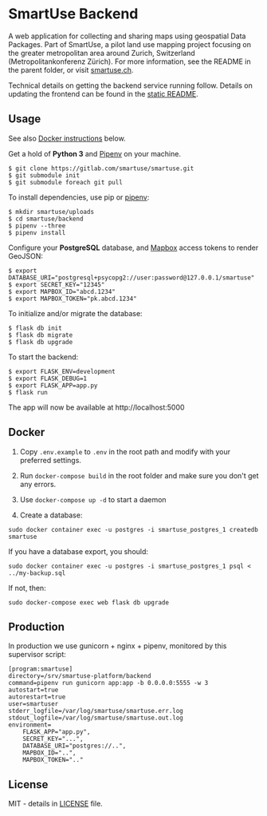 # SmartUse Backend

A web application for collecting and sharing maps using geospatial Data Packages. Part of SmartUse, a pilot land use mapping project focusing on the greater metropolitan area around Zurich, Switzerland (Metropolitankonferenz Zürich). For more information, see the README in the parent folder, or visit [smartuse.ch](https://smartuse.ch).

Technical details on getting the backend service running follow. Details on updating the frontend can be found in the [static README](../static/README.md).

## Usage

See also [Docker instructions](#Docker) below.

Get a hold of **Python 3** and [Pipenv](https://github.com/pypa/pipenv) on your machine.

    $ git clone https://gitlab.com/smartuse/smartuse.git
    $ git submodule init
    $ git submodule foreach git pull

To install dependencies, use pip or [pipenv](https://github.com/pypa/pipenv):

    $ mkdir smartuse/uploads
    $ cd smartuse/backend
    $ pipenv --three
    $ pipenv install

Configure your **PostgreSQL** database, and [Mapbox](https://www.mapbox.com/help/how-access-tokens-work/) access tokens to render GeoJSON:

    $ export DATABASE_URI="postgresql+psycopg2://user:password@127.0.0.1/smartuse"
    $ export SECRET_KEY="12345"
    $ export MAPBOX_ID="abcd.1234"
    $ export MAPBOX_TOKEN="pk.abcd.1234"

To initialize and/or migrate the database:

    $ flask db init
    $ flask db migrate
    $ flask db upgrade

To start the backend:

    $ export FLASK_ENV=development
    $ export FLASK_DEBUG=1
    $ export FLASK_APP=app.py
    $ flask run

The app will now be available at http://localhost:5000

## Docker

1) Copy `.env.example` to `.env` in the root path and modify with your preferred settings.

2) Run `docker-compose build` in the root folder and make sure you don't get any errors.

3) Use `docker-compose up -d` to start a daemon

4) Create a database:

```
sudo docker container exec -u postgres -i smartuse_postgres_1 createdb smartuse
```

If you have a database export, you should:

```
sudo docker container exec -u postgres -i smartuse_postgres_1 psql < ../my-backup.sql
```

If not, then:

```
sudo docker-compose exec web flask db upgrade
```

## Production

In production we use gunicorn + nginx + pipenv, monitored by this supervisor script:

```
[program:smartuse]
directory=/srv/smartuse-platform/backend
command=pipenv run gunicorn app:app -b 0.0.0.0:5555 -w 3
autostart=true
autorestart=true
user=smartuser
stderr_logfile=/var/log/smartuse/smartuse.err.log
stdout_logfile=/var/log/smartuse/smartuse.out.log
environment=
    FLASK_APP="app.py",
    SECRET_KEY="...",
    DATABASE_URI="postgres://..",
    MAPBOX_ID="..",
    MAPBOX_TOKEN=".."
```

## License

MIT - details in [LICENSE](../LICENSE) file.
